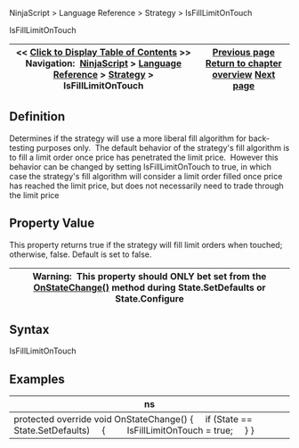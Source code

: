 ﻿
NinjaScript > Language Reference > Strategy > IsFillLimitOnTouch

IsFillLimitOnTouch

| << [Click to Display Table of Contents](isfilllimitontouch.md) >> **Navigation:**     [NinjaScript](ninjascript.md) > [Language Reference](language_reference_wip.md) > [Strategy](strategy.md) > IsFillLimitOnTouch | [Previous page](isexitonsessionclosestrategy.md) [Return to chapter overview](strategy.md) [Next page](isinstantiatedoneachoptimizationiteration.md) |
| --- | --- |
## Definition
Determines if the strategy will use a more liberal fill algorithm for back-testing purposes only.  The default behavior of the strategy's fill algorithm is to fill a limit order once price has penetrated the limit price.  However this behavior can be changed by setting IsFillLimitOnTouch to true, in which case the strategy's fill algorithm will consider a limit order filled once price has reached the limit price, but does not necessarily need to trade through the limit price
 
## Property Value
This property returns true if the strategy will fill limit orders when touched; otherwise, false. Default is set to false.
 

| Warning:  This property should ONLY bet set from the [OnStateChange()](onstatechange.md) method during State.SetDefaults or State.Configure |
| --- |
## 
## Syntax
IsFillLimitOnTouch
 
## 
## Examples

| ns |
| --- |
| protected override void OnStateChange() {      if (State == State.SetDefaults)      {          IsFillLimitOnTouch = true;      } } |
